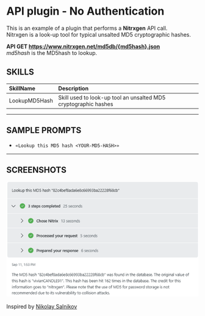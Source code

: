 # API plugin - No Authentication

This is an example of a plugin that performs a **Nitrxgen** API call. <br>
Nitrxgen is a look-up tool for typical unsalted MD5 cryptographic hashes.

**API GET https://www.nitrxgen.net/md5db/{md5hash}.json** <br>
_md5hash_ is the MD5hash to lookup. <br>

## SKILLS

| SkillName | Description |
|     :---         |     :---      |
| LookupMD5Hash | Skill used to look-up tool an unsalted MD5 cryptographic hashes   |

---

## SAMPLE PROMPTS

- `«Lookup this MD5 hash <YOUR-MD5-HASH>»`
---

## SCREENSHOTS
<div align="center">
  <img src="https://github.com/mariocuomo/Experimenting-With-Security-Copilot/blob/main/img/api_noauth.png" width="700"> </img>
</div>


Inspired by [Nikolay Salnikov](https://www.linkedin.com/pulse/how-i-added-custom-skill-microsoft-copilot-security-nikolay-salnikov-6whce/)
